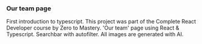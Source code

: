 ### Our team page
First introduction to typescript. This project was part of the Complete React Developer course by Zero to Mastery. 
'Our team' page using React & Typescript. Searchbar with autofilter. All images are generated with AI.
